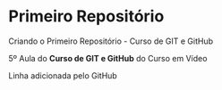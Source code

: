 # Primeiro Repositório
 Criando o Primeiro Repositório - Curso de GIT e GitHub

5º Aula do **Curso de GIT e GitHub** do Curso em Vídeo

Linha adicionada pelo GitHub
